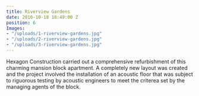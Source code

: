 ```yaml
---
title: Riverview Gardens
date: 2016-10-18 18:49:00 Z
position: 6
Images:
- "/uploads/1-riverview-gardens.jpg"
- "/uploads/2-riverview-gardens.jpg"
- "/uploads/3-riverview-gardens.jpg"
---
```


Hexagon Construction carried out a comprehensive refurbishment of this charming mansion block apartment. A completely new layout was created and the project involved the installation of an acoustic floor that was subject to riguorous testing by acoustic engineers to meet the criterea set by the managing agents of the block.